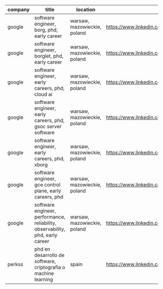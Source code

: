 |company|title|location|link|
|---|---|---|---|
|google|software engineer, borg, phd, early career|warsaw, mazowieckie, poland|https://www.linkedin.com/jobs/view/4236246421|
|google|software engineer, borglet, phd, early career|warsaw, mazowieckie, poland|https://www.linkedin.com/jobs/view/4238806455|
|google|software engineer, early careers, phd, cloud ai|warsaw, mazowieckie, poland|https://www.linkedin.com/jobs/view/4224658932|
|google|software engineer, early careers, phd, gsoc server software|warsaw, mazowieckie, poland|https://www.linkedin.com/jobs/view/4242945273|
|google|software engineer, early careers, phd, xborg|warsaw, mazowieckie, poland|https://www.linkedin.com/jobs/view/4231945561|
|google|software engineer, gce control plane, early careers, phd|warsaw, mazowieckie, poland|https://www.linkedin.com/jobs/view/4256555514|
|google|software engineer, performance, reliability, observability, phd, early career|warsaw, mazowieckie, poland|https://www.linkedin.com/jobs/view/4259197049|
|perkss|phd en desarrollo de software, criptografía o machine learning|spain|https://www.linkedin.com/jobs/view/4253304831|